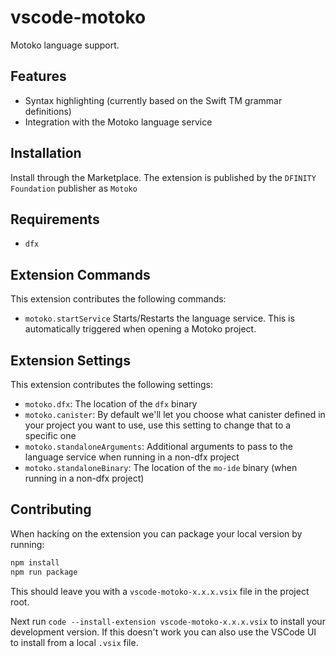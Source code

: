 # vscode-motoko

Motoko language support.

## Features

- Syntax highlighting (currently based on the Swift TM grammar definitions)
- Integration with the Motoko language service

## Installation

Install through the Marketplace. The extension is published by the `DFINITY Foundation` publisher as `Motoko`

## Requirements

- `dfx`

## Extension Commands

This extension contributes the following commands:

- `motoko.startService` Starts/Restarts the language service. This is automatically triggered when opening a Motoko project.

## Extension Settings

This extension contributes the following settings:

- `motoko.dfx`: The location of the `dfx` binary
- `motoko.canister`: By default we'll let you choose what canister defined in your project you want to use, use this setting to change that to a specific one
- `motoko.standaloneArguments`: Additional arguments to pass to the language service when running in a non-dfx project
- `motoko.standaloneBinary`: The location of the `mo-ide` binary (when running in a non-dfx project)

## Contributing

When hacking on the extension you can package your local version by running:

```bash
npm install
npm run package
```

This should leave you with a `vscode-motoko-x.x.x.vsix` file in the project root.

Next run `code --install-extension vscode-motoko-x.x.x.vsix` to install your development version. If this doesn't work you can also use the VSCode UI to install from a local `.vsix` file.
